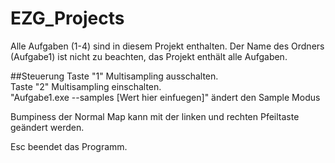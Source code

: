 # EZG_Projects

Alle Aufgaben (1-4) sind in diesem Projekt enthalten. Der Name des Ordners (Aufgabe1) ist nicht zu beachten, das Projekt enthält alle Aufgaben.

##Steuerung
Taste "1" Multisampling ausschalten.   
Taste "2" Multisampling einschalten.   
"Aufgabe1.exe --samples [Wert hier einfuegen]" ändert den Sample Modus

Bumpiness der Normal Map kann mit der linken und rechten Pfeiltaste geändert werden.

Esc beendet das Programm.
